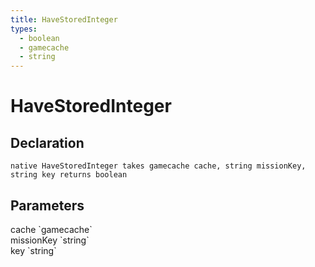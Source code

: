 ```yaml
---
title: HaveStoredInteger
types:
  - boolean
  - gamecache
  - string
---
```


# HaveStoredInteger

## Declaration

```
native HaveStoredInteger takes gamecache cache, string missionKey, string key returns boolean
```

## Parameters
<dl>
  <dt>cache `gamecache`</dt>
  <dd></dd>

  <dt>missionKey `string`</dt>
  <dd></dd>

  <dt>key `string`</dt>
  <dd></dd>
</dl>